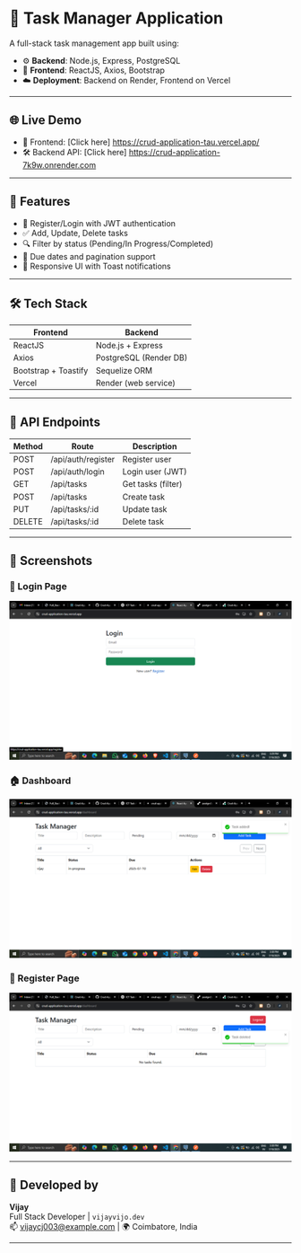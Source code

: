 # 📝 Task Manager Application

A full-stack task management app built using:

- ⚙️ **Backend**: Node.js, Express, PostgreSQL
- 🎨 **Frontend**: ReactJS, Axios, Bootstrap
- ☁️ **Deployment**: Backend on Render, Frontend on Vercel

---

## 🌐 Live Demo

- 🚀 Frontend: [Click here] https://crud-application-tau.vercel.app/
- 🛠 Backend API: [Click here] https://crud-application-7k9w.onrender.com

---

## 📌 Features

- 🔐 Register/Login with JWT authentication
- ✅ Add, Update, Delete tasks
- 🔍 Filter by status (Pending/In Progress/Completed)
- 📆 Due dates and pagination support
- 🌈 Responsive UI with Toast notifications

---

## 🛠 Tech Stack

| Frontend              | Backend                    |
|-----------------------|----------------------------|
| ReactJS               | Node.js + Express          |
| Axios                 | PostgreSQL (Render DB)     |
| Bootstrap + Toastify  | Sequelize ORM              |
| Vercel                | Render (web service)       |

---

## 🧪 API Endpoints

| Method | Route                  | Description        |
|--------|------------------------|--------------------|
| POST   | /api/auth/register     | Register user      |
| POST   | /api/auth/login        | Login user (JWT)   |
| GET    | /api/tasks             | Get tasks (filter) |
| POST   | /api/tasks             | Create task        |
| PUT    | /api/tasks/:id         | Update task        |
| DELETE | /api/tasks/:id         | Delete task        |

---

## 📸 Screenshots

### 🔐 Login Page
![Login Page](screenshots/login.png)

### 🏠 Dashboard
![Dashboard](screenshots/Dashboard.png)

### 🧾 Register Page
![Register](screenshots/Register.png)


---

## 🙌 Developed by

**Vijay**  
Full Stack Developer | `vijayvijo.dev`  
📫 vijaycj003@example.com | 🌍 Coimbatore, India

---
